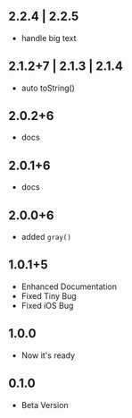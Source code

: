 ## 2.2.4 | 2.2.5
* handle big text 

## 2.1.2+7 | 2.1.3 | 2.1.4
* auto toString() 

## 2.0.2+6
* docs

## 2.0.1+6
* docs

## 2.0.0+6
* added `gray()`

## 1.0.1+5
* Enhanced Documentation
* Fixed Tiny Bug
* Fixed iOS Bug

## 1.0.0
* Now it's ready

## 0.1.0
* Beta Version
